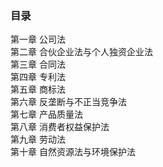 ### 目录
第一章 公司法  
第二章 合伙企业法与个人独资企业法  
第三章 合同法  
第四章 专利法  
第五章 商标法  
第六章 反垄断与不正当竞争法  
第七章 产品质量法  
第八章 消费者权益保护法  
第九章  劳动法  
第十章  自然资源法与环境保护法  
